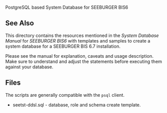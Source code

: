 PostgreSQL based System Database for SEEBURGER BIS6

## See Also

This directory contains the resources mentioned in the
*System Database Manual* for *SEEBURGER BIS6* with templates
and samples to create a system database for a SEEBURGER
BIS 6.7 installation.

Please see the manual for explanation, caveats and usage
description. Make sure to understand and adjust the statements
before executing them against your database.

## Files

The scripts are generally compatible with the `psql` client.

* seetst-ddsl.sql - database, role and schema create template.